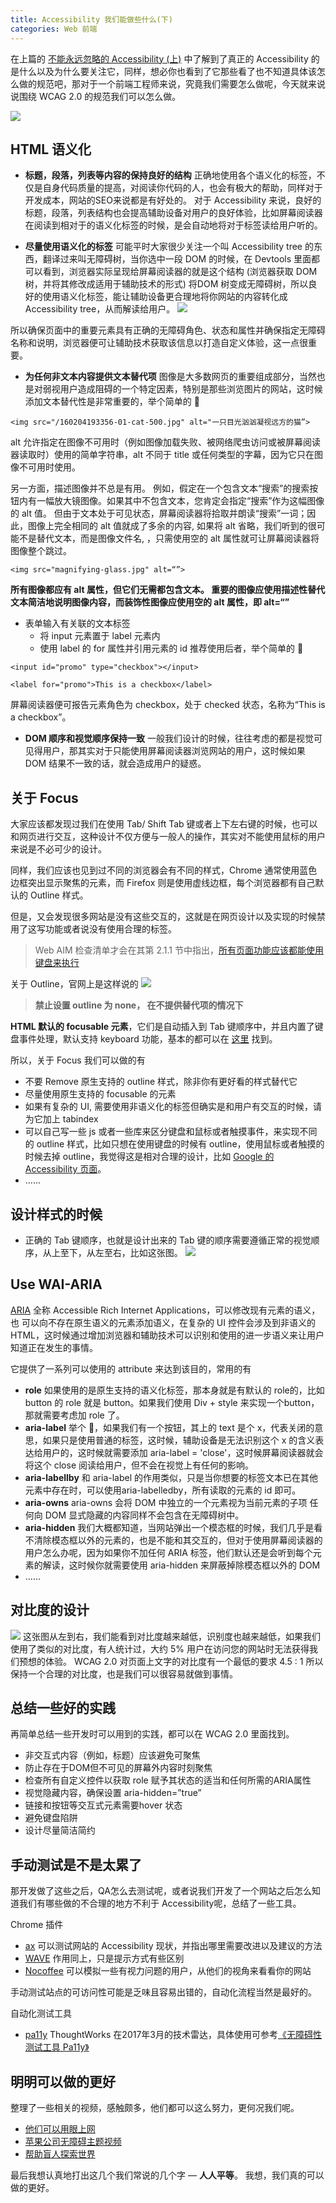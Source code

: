 ```yaml
---
title: Accessibility 我们能做些什么(下)
categories: Web 前端
---
```



在上篇的 [不能永远忽略的 Accessibility (上)](https://www.jianshu.com/p/6d01f1611372) 中了解到了真正的 Accessibility 的是什么以及为什么要关注它，同样，想必你也看到了它那些看了也不知道具体该怎么做的规范吧，那对于一个前端工程师来说，究竟我们需要怎么做呢，今天就来说说围绕 WCAG 2.0 的规范我们可以怎么做。

![](https://upload-images.jianshu.io/upload_images/2190281-270e391d59651c29.png?imageMogr2/auto-orient/strip%7CimageView2/2/w/1240)


## HTML 语义化
* **标题，段落，列表等内容的保持良好的结构**
正确地使用各个语义化的标签，不仅是自身代码质量的提高，对阅读你代码的人，也会有极大的帮助，同样对于开发成本，网站的SEO来说都是有好处的。
对于 Accessibility 来说，良好的标题，段落，列表结构也会提高辅助设备对用户的良好体验，比如屏幕阅读器在阅读到相对于的语义化标签的时候，是会自动地将对于标签读给用户听的。

* **尽量使用语义化的标签**
可能平时大家很少关注一个叫 Accessibility tree 的东西，翻译过来叫无障碍树，当你选中一段 DOM 的时候，在 Devtools 里面都可以看到，浏览器实际呈现给屏幕阅读器的就是这个结构 (浏览器获取 DOM 树，并将其修改成适用于辅助技术的形式) 将DOM 树变成无障碍树，所以良好的使用语义化标签，能让辅助设备更合理地将你网站的内容转化成 Accessibility tree，从而解读给用户。
![](https://upload-images.jianshu.io/upload_images/2190281-d1a4217624271484.png?imageMogr2/auto-orient/strip%7CimageView2/2/w/1240)

所以确保页面中的重要元素具有正确的无障碍角色、状态和属性并确保指定无障碍名称和说明，浏览器便可让辅助技术获取该信息以打造自定义体验，这一点很重要。

* **为任何非文本内容提供文本替代项**
图像是大多数网页的重要组成部分，当然也是对弱视用户造成阻碍的一个特定因素，特别是那些浏览图片的网站，这时候添加文本替代性是非常重要的，举个简单的 🌰
```
<img src="/160204193356-01-cat-500.jpg" alt="一只目光汹汹凝视远方的猫”>
```
alt 允许指定在图像不可用时（例如图像加载失败、被网络爬虫访问或被屏幕阅读器读取时）使用的简单字符串，alt 不同于 title 或任何类型的字幕，因为它只在图像不可用时使用。

另一方面，描述图像并不总是有用。
例如，假定在一个包含文本“搜索”的搜索按钮内有一幅放大镜图像。如果其中不包含文本，您肯定会指定“搜索”作为这幅图像的 alt 值。 但由于文本处于可见状态，屏幕阅读器将拾取并朗读“搜索”一词；因此，图像上完全相同的 alt 值就成了多余的内容, 如果将 alt 省略，我们听到的很可能不是替代文本，而是图像文件名, ，只需使用空的 alt 属性就可让屏幕阅读器将图像整个跳过。
```
<img src="magnifying-glass.jpg" alt=“”>
```

**所有图像都应有 alt 属性，但它们无需都包含文本。 重要的图像应使用描述性替代文本简洁地说明图像内容，而装饰性图像应使用空的 alt 属性，即 alt=“”**

* 表单输入有关联的文本标签
  * 将 input 元素置于 label 元素内
  * 使用 label 的 for 属性并引用元素的 id
推荐使用后者，举个简单的 🌰

```
<input id="promo" type="checkbox"></input>

<label for="promo">This is a checkbox</label>
```
屏幕阅读器便可报告元素角色为 checkbox，处于 checked 状态，名称为“This is a checkbox”。

* **DOM 顺序和视觉顺序保持一致**
一般我们设计的时候，往往考虑的都是视觉可见得用户，那其实对于只能使用屏幕阅读器浏览网站的用户，这时候如果 DOM 结果不一致的话，就会造成用户的疑惑。

## 关于 Focus
大家应该都发现过我们在使用 Tab/ Shift Tab 键或者上下左右键的时候，也可以和网页进行交互，这种设计不仅方便与一般人的操作，其实对不能使用鼠标的用户来说是不必可少的设计。

同样，我们应该也见到过不同的浏览器会有不同的样式，Chrome 通常使用蓝色边框突出显示聚焦的元素，而 Firefox 则是使用虚线边框，每个浏览器都有自己默认的 Outline 样式。

但是，又会发现很多网站是没有这些交互的，这就是在网页设计以及实现的时候禁用了这写功能或者说没有使用合理的标签。

>Web AIM 检查清单才会在其第 2.1.1 节中指出，[所有页面功能应该都能使用键盘来执行](http://webaim.org/standards/wcag/checklist#sc2.1.1)

关于 Outline，官网上是这样说的
![](https://upload-images.jianshu.io/upload_images/2190281-586d9e54bc4d3040.png?imageMogr2/auto-orient/strip%7CimageView2/2/w/1240)

>**禁止设置 outline 为 none， 在不提供替代项的情况下**

**HTML 默认的 focusable 元素**，它们是自动插入到 Tab 键顺序中，并且内置了键盘事件处理，默认支持 keyboard 功能，基本的都可以在 [这里](https://www.w3.org/TR/2011/WD-html5-20110525/editing.html) 找到。

所以，关于 Focus 我们可以做的有

* 不要 Remove 原生支持的 outline 样式，除非你有更好看的样式替代它
* 尽量使用原生支持的 focusable 的元素
* 如果有复杂的 UI, 需要使用非语义化的标签但确实是和用户有交互的时候，请为它加上 tabindex
* 可以自己写一些 js 或者一些库来区分键盘和鼠标或者触摸事件，来实现不同的 outline 样式，比如只想在使用键盘的时候有 outline，使用鼠标或者触摸的时候去掉 outline，我觉得这是相对合理的设计，比如 [Google 的 Accessibility 页面](https://www.google.com/accessibility/)。
* ......

## 设计样式的时候
* 正确的 Tab 键顺序，也就是设计出来的 Tab 键的顺序需要遵循正常的视觉顺序，从上至下，从左至右，比如这张图。
![](https://upload-images.jianshu.io/upload_images/2190281-0424de68e2a1df6c.png?imageMogr2/auto-orient/strip%7CimageView2/2/w/1240)
## Use WAI-ARIA

[ARIA](https://www.w3.org/TR/html-aria/#sec-strong-native-semantics) 全称 Accessible Rich Internet Applications，可以修改现有元素的语义，也 可以向不存在原生语义的元素添加语义，在复杂的 UI 控件会涉及到非语义的 HTML，这时候通过增加浏览器和辅助技术可以识别和使用的进一步语义来让用户知道正在发生的事情。

它提供了一系列可以使用的 attribute 来达到该目的，常用的有
* **role**
如果使用的是原生支持的语义化标签，那本身就是有默认的 role的，比如 button 的 role 就是 button。如果我们使用 Div + style 来实现一个button，那就需要考虑加 role 了。
* **aria-label**
举个 🌰，如果我们有一个按钮，其上的 text 是个 x，代表关闭的意思，如果只是使用普通的标签，这时候，辅助设备是无法识别这个 x 的含义表达给用户的，这时候就需要添加 aria-label = 'close'，这时候屏幕阅读器就会将这个 close 阅读给用户，但不会在视觉上有任何的影响。
* **aria-labellby**
和 aria-label 的作用类似，只是当你想要的标签文本已在其他元素中存在时，可以使用aria-labelledby，所有读取的元素的 id 即可。
* **aria-owns**
aria-owns 会将 DOM 中独立的一个元素视为当前元素的子项 任何向 DOM 显式隐藏的内容同样不会包含在无障碍树中。
* **aria-hidden**
我们大概都知道，当网站弹出一个模态框的时候，我们几乎是看不清除模态框以外的元素的，也是不能和其交互的，但对于使用屏幕阅读器的用户怎么办呢，因为如果你不加任何 ARIA 标签，他们默认还是会听到每个元素的解读，这时候你就需要使用 aria-hidden 来屏蔽掉除模态框以外的 DOM
* ......


## 对比度的设计
![](https://upload-images.jianshu.io/upload_images/2190281-c746ed4425b89636.jpg?imageMogr2/auto-orient/strip%7CimageView2/2/w/1240)
这张图从左到右，我们能看到对比度越来越低，识别度也越来越低，如果我们使用了类似的对比度，有人统计过，大约 5% 用户在访问您的网站时无法获得我们预想的体验。
WCAG 2.0 对页面上文字的对比度有一个最低的要求 4.5 : 1
所以保持一个合理的对比度，也是我们可以很容易就做到事情。

## 总结一些好的实践
再简单总结一些开发时可以用到的实践，都可以在 WCAG 2.0 里面找到。
* 非交互式内容（例如，标题）应该避免可聚焦
* 防止存在于DOM但不可见的屏幕外内容时刻聚焦
* 检查所有自定义控件以获取 role 赋予其状态的适当和任何所需的ARIA属性
* 视觉隐藏内容，确保设置 aria-hidden=”true”
* 链接和按钮等交互式元素需要hover 状态
* 避免键盘陷阱
* 设计尽量简洁简约

## 手动测试是不是太累了
那开发做了这些之后，QA怎么去测试呢，或者说我们开发了一个网站之后怎么知道我们有哪些做的不合理的地方不利于 Accessibility呢，总结了一些工具。

Chrome 插件
* [ax](https://chrome.google.com/webstore/detail/axe/lhdoppojpmngadmnindnejefpokejbdd?hl=zh-cn) 可以测试网站的 Accessibility 现状，并指出哪里需要改进以及建议的方法
* [WAVE](https://chrome.google.com/webstore/detail/wave-evaluation-tool/jbbplnpkjmmeebjpijfedlgcdilocofh?hl=zh-cn) 作用同上，只是提示方式有些区别
* [Nocoffee](https://chrome.google.com/webstore/detail/nocoffee/jjeeggmbnhckmgdhmgdckeigabjfbddl?hl=zh-cn) 可以模拟一些有视力问题的用户，从他们的视角来看看你的网站

手动测试站点的可访问性可能是乏味且容易出错的，自动化流程当然是最好的。

自动化测试工具
* [pa11y](http://pa11y.org)
ThoughtWorks 在2017年3月的技术雷达，具体使用可参考[《无障碍性测试工具 Pa11y》](http://insights.thoughtworkers.org/accessibility-testing-tools-pa11y/)


## 明明可以做的更好
整理了一些相关的视频，感触颇多，他们都可以这么努力，更何况我们呢。
* [他们可以用眼上网](https://www.bilibili.com/video/av4682091/)
* [苹果公司无障碍主题视频](https://v.qq.com/x/page/t0561x2zxd1.html)
* [帮助盲人探索世界](https://www.ted.com/talks/chieko_asakawa_how_new_technology_helps_blind_people_explore_the_world/transcript?/&language=zh-cn#t-33387)

最后我想认真地打出这几个我们常说的几个字 — **人人平等**。
我想，我们真的可以做的更好。
